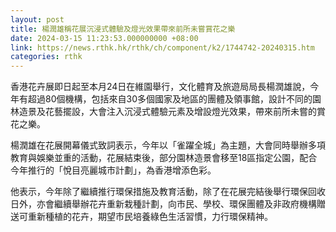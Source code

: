 ```yaml
---
layout: post
title: 楊潤雄稱花展沉浸式體驗及燈光效果帶來前所未嘗賞花之樂
date: 2024-03-15 11:23:53.000000000 +08:00
link: https://news.rthk.hk/rthk/ch/component/k2/1744742-20240315.htm
categories: rthk
---
```


香港花卉展即日起至本月24日在維園舉行，文化體育及旅遊局局長楊潤雄說，今年有超過80個機構，包括來自30多個國家及地區的團體及領事館，設計不同的園林造景及花藝擺設，大會注入沉浸式體驗元素及增設燈光效果，帶來前所未嘗的賞花之樂。

楊潤雄在花展開幕儀式致詞表示，今年以「雀躍全城」為主題，大會同時舉辦多項教育與娛樂並重的活動，花展結束後，部分園林造景會移至18區指定公園，配合今年推行的「悅目亮麗城市計劃」，為香港增添色彩。

他表示，今年除了繼續推行環保措施及教育活動，除了在花展完結後舉行環保回收日外，亦會繼續舉辦花卉重新栽種計劃，向市民、學校、環保團體及非政府機構贈送可重新種植的花卉，期望市民培養綠色生活習慣，力行環保精神。
